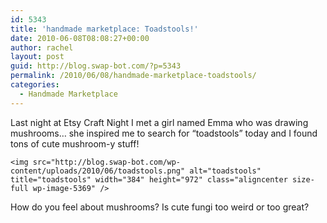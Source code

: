 ```yaml
---
id: 5343
title: 'handmade marketplace: Toadstools!'
date: 2010-06-08T08:08:27+00:00
author: rachel
layout: post
guid: http://blog.swap-bot.com/?p=5343
permalink: /2010/06/08/handmade-marketplace-toadstools/
categories:
  - Handmade Marketplace
---
```

Last night at Etsy Craft Night I met a girl named Emma who was drawing mushrooms&#8230; she inspired me to search for &#8220;toadstools&#8221; today and I found tons of cute mushroom-y stuff! 

    <img src="http://blog.swap-bot.com/wp-content/uploads/2010/06/toadstools.png" alt="toadstools" title="toadstools" width="384" height="972" class="aligncenter size-full wp-image-5369" />

How do you feel about mushrooms? Is cute fungi too weird or too great?